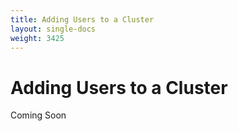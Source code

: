 ```yaml
---
title: Adding Users to a Cluster
layout: single-docs
weight: 3425
---
```

# Adding Users to a Cluster

Coming Soon
